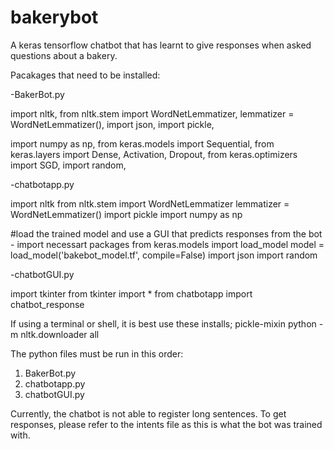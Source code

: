 # bakerybot
A keras tensorflow chatbot that has learnt to give responses when asked questions about a bakery.

Pacakages that need to be installed:

-BakerBot.py

  import nltk,
  from nltk.stem import WordNetLemmatizer,
  lemmatizer = WordNetLemmatizer(),
  import json,
  import pickle,

  import numpy as np,
  from keras.models import Sequential,
  from keras.layers import Dense, Activation, Dropout,
  from keras.optimizers import SGD,
  import random,
  
 -chatbotapp.py
 
  import nltk
  from nltk.stem import WordNetLemmatizer
  lemmatizer = WordNetLemmatizer()
  import pickle
  import numpy as np

  #load the trained model and use a GUI that predicts responses from the bot - import necessart packages
  from keras.models import load_model
  model = load_model('bakebot_model.tf', compile=False)
  import json
  import random
  
  -chatbotGUI.py
  
  import tkinter
  from tkinter import *
  from chatbotapp import chatbot_response

If using a terminal or shell, it is best use these installs;
  pickle-mixin
  python -m nltk.downloader all
  
The python files must be run in this order:
  1. BakerBot.py
  2. chatbotapp.py
  3. chatbotGUI.py

Currently, the chatbot is not able to register long sentences. To get responses, please refer to the intents file as this is what the bot was trained with.
